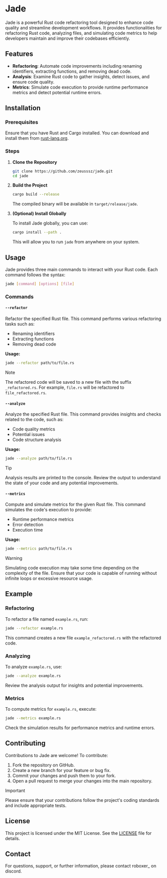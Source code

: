 # Jade

Jade is a powerful Rust code refactoring tool designed to enhance code quality and streamline development workflows. It provides functionalities for refactoring Rust code, analyzing files, and simulating code metrics to help developers maintain and improve their codebases efficiently.

## Features

- **Refactoring**: Automate code improvements including renaming identifiers, extracting functions, and removing dead code.
- **Analysis**: Examine Rust code to gather insights, detect issues, and ensure code quality.
- **Metrics**: Simulate code execution to provide runtime performance metrics and detect potential runtime errors.

## Installation

### Prerequisites

Ensure that you have Rust and Cargo installed. You can download and install them from [rust-lang.org](https://www.rust-lang.org/).

### Steps

1. **Clone the Repository**

   ```sh
   git clone https://github.com/zeusssz/jade.git
   cd jade
   ```

2. **Build the Project**

   ```sh
   cargo build --release
   ```

   The compiled binary will be available in `target/release/jade`.

3. **(Optional) Install Globally**

   To install Jade globally, you can use:

   ```sh
   cargo install --path .
   ```

   This will allow you to run `jade` from anywhere on your system.

## Usage

Jade provides three main commands to interact with your Rust code. Each command follows the syntax:

```sh
jade [command] [options] [file]
```

### Commands

#### `--refactor`

Refactor the specified Rust file. This command performs various refactoring tasks such as:

- Renaming identifiers
- Extracting functions
- Removing dead code

**Usage:**

```sh
jade --refactor path/to/file.rs
```

>[!NOTE]
>The refactored code will be saved to a new file with the suffix `_refactored.rs`. For example, `file.rs` will be refactored to `file_refactored.rs`.

#### `--analyze`

Analyze the specified Rust file. This command provides insights and checks related to the code, such as:

- Code quality metrics
- Potential issues
- Code structure analysis

**Usage:**

```sh
jade --analyze path/to/file.rs
```

>[!TIP]
>Analysis results are printed to the console. Review the output to understand the state of your code and any potential improvements.

#### `--metrics`

Compute and simulate metrics for the given Rust file. This command simulates the code's execution to provide:

- Runtime performance metrics
- Error detection
- Execution time

**Usage:**

```sh
jade --metrics path/to/file.rs
```

>[!WARNING]
>Simulating code execution may take some time depending on the complexity of the file. Ensure that your code is capable of running without infinite loops or excessive resource usage.

## Example

### Refactoring

To refactor a file named `example.rs`, run:

```sh
jade --refactor example.rs
```

This command creates a new file `example_refactored.rs` with the refactored code.

### Analyzing

To analyze `example.rs`, use:

```sh
jade --analyze example.rs
```

Review the analysis output for insights and potential improvements.

### Metrics

To compute metrics for `example.rs`, execute:

```sh
jade --metrics example.rs
```

Check the simulation results for performance metrics and runtime errors.

## Contributing

Contributions to Jade are welcome! To contribute:

1. Fork the repository on GitHub.
2. Create a new branch for your feature or bug fix.
3. Commit your changes and push them to your fork.
4. Open a pull request to merge your changes into the main repository.

>[!IMPORTANT]
>Please ensure that your contributions follow the project's coding standards and include appropriate tests.

## License

This project is licensed under the MIT License. See the [LICENSE](LICENSE) file for details.

## Contact

For questions, support, or further information, please contact roboxer_ on discord.
